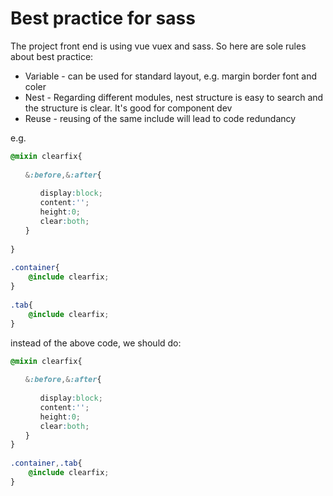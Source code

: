 # Best practice for sass

The project front end is using vue vuex and sass. So here are sole rules about best practice:

* Variable - can be used for standard layout, e.g. margin border font and coler
* Nest - Regarding different modules, nest structure is easy to search and the structure is clear. It's good for component dev
* Reuse - reusing of the same include will lead to code redundancy

e.g.

```css
@mixin clearfix{
 
　　&:before,&:after{
 
　　　　display:block;
　　　　content:'';
　　　　height:0;
　　　　clear:both;
　　}
 
}
 
.container{
    @include clearfix;   
}
 
.tab{
    @include clearfix;
}

```

instead of the above code, we should do:

```css
@mixin clearfix{
 
　　&:before,&:after{
 
　　　　display:block;
　　　　content:'';
　　　　height:0;
　　　　clear:both;
　　}
}
 
.container,.tab{
    @include clearfix;   
}

```
